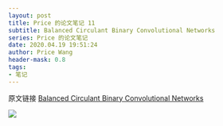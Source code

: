 ```yaml
---
layout: post
title: Price 的论文笔记 11
subtitle: Balanced Circulant Binary Convolutional Networks
series: Price 的论文笔记
date: 2020.04.19 19:51:24
author: Price Wang
header-mask: 0.8
tags:
- 笔记
---
```


原文链接 [Balanced Circulant Binary Convolutional Networks](https://ieeexplore.ieee.org/document/8996039)

<img class="post_img" src="{{ site.baseurl }}/img/post/{{ page.series }}/{{ page.title }}.png">
